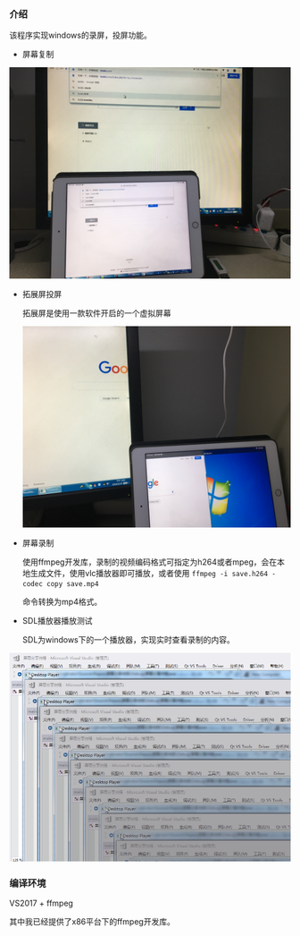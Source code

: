 ### 介绍

该程序实现windows的录屏，投屏功能。

- 屏幕复制

![1553494000066](./pic/1553494000066.jpg)

- 拓展屏投屏

  拓展屏是使用一款软件开启的一个虚拟屏幕

  ![1553494228778](./pic/1553494228778.jpg)

- 屏幕录制

  使用ffmpeg开发库，录制的视频编码格式可指定为h264或者mpeg，会在本地生成文件，使用vlc播放器即可播放，或者使用 `ffmpeg -i save.h264 -codec copy save.mp4` 

  命令转换为mp4格式。

- SDL播放器播放测试

  SDL为windows下的一个播放器，实现实时查看录制的内容。

![1553494687354](./pic/1553494687354.png)



### 编译环境

VS2017 + ffmpeg

其中我已经提供了x86平台下的ffmpeg开发库。



